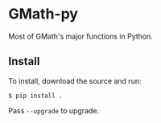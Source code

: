# GMath-py
Most of GMath's major functions in Python.
## Install
To install, download the source and run:
```
$ pip install .
```
Pass `--upgrade` to upgrade.
